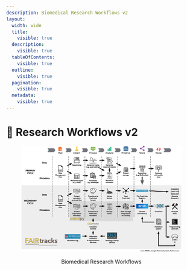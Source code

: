 ```yaml
---
description: Biomedical Research Workflows v2
layout:
  width: wide
  title:
    visible: true
  description:
    visible: true
  tableOfContents:
    visible: true
  outline:
    visible: true
  pagination:
    visible: true
  metadata:
    visible: true
---
```


# 🔴 Research Workflows v2

<div align="center" data-full-width="false"><figure><img src="../../../.gitbook/assets/fairtracks_tool-assembly.png" alt=""><figcaption><p>Biomedical Research Workflows</p></figcaption></figure></div>
